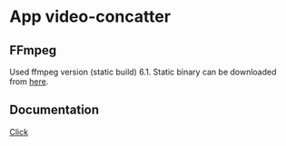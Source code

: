 # App video-concatter

## FFmpeg

Used ffmpeg version (static build) 6.1. Static binary can be downloaded from [here](https://johnvansickle.com/ffmpeg/releases/ffmpeg-release-amd64-static.tar.xz).

## Documentation

[Click](./docs/index.md)